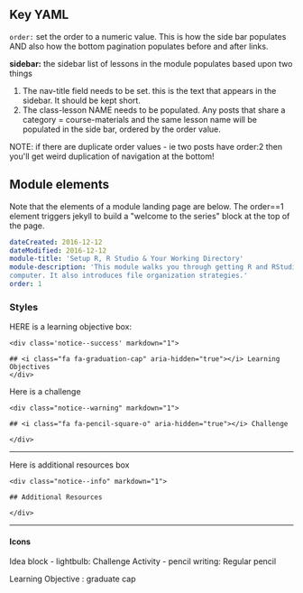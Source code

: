 ## Key YAML

`order:` set the order to a numeric value. This is how the side bar populates
AND also how the bottom pagination populates before and after links.

**sidebar:** the sidebar list of lessons in the module populates based upon two things

1. The nav-title field needs to be set. this is the text that appears in the sidebar. It should be kept short.
2. The class-lesson NAME needs to be populated. Any posts that share a category =
course-materials and the same lesson name will be populated in the side bar,
ordered by the order value.


NOTE: if there are duplicate order values - ie two posts have order:2 then you'll get weird duplication of navigation at the bottom!


## Module elements

Note that the elements of a module landing page are below. The order==1
element triggers
jekyll to build a "welcome to the series" block at the top of the page.

```yaml
dateCreated: 2016-12-12
dateModified: 2016-12-12
module-title: 'Setup R, R Studio & Your Working Directory'
module-description: 'This module walks you through getting R and RStudio setup on your
computer. It also introduces file organization strategies.'
order: 1
```


### Styles

HERE is a learning objective box:
```
<div class='notice--success' markdown="1">

## <i class="fa fa-graduation-cap" aria-hidden="true"></i> Learning Objectives
</div>
```

Here is a challenge
```
<div class="notice--warning" markdown="1">

## <i class="fa fa-pencil-square-o" aria-hidden="true"></i> Challenge

</div>
```

*****

Here is additional resources box

```
<div class="notice--info" markdown="1">

## Additional Resources

</div>
```
****

#### Icons
Idea block - lightbulb: <i class="fa fa-lightbulb-o" aria-hidden="true"></i>
Challenge Activity - pencil writing: <i class="fa fa-pencil-square-o" aria-hidden="true"></i>
Regular pencil<i class="fa fa-pencil" aria-hidden="true"></i>

Learning Objective : graduate cap <i class="fa fa-graduation-cap" aria-hidden="true"></i>
